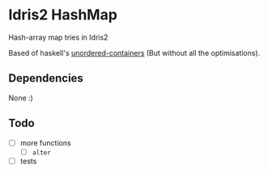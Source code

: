 # Idris2 HashMap
Hash-array map tries in Idris2

Based of haskell's [unordered-containers](https://github.com/haskell-unordered-containers/unordered-containers) (But without all the optimisations).

## Dependencies
None :)

## Todo
* [ ] more functions
    * [ ] `alter`
* [ ] tests
